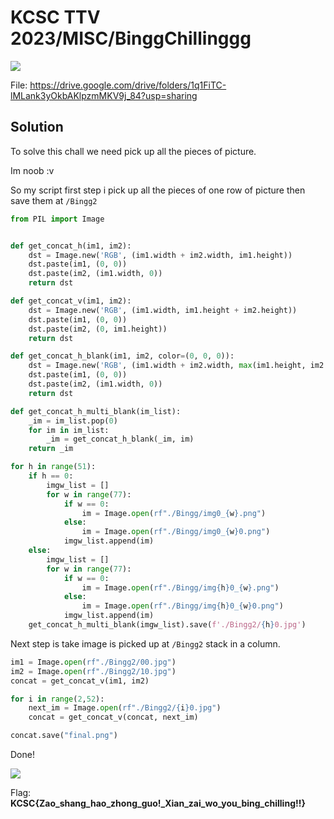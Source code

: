 # KCSC TTV 2023/MISC/BinggChillinggg

![](https://i.imgur.com/PvUpzoR.png)

File: https://drive.google.com/drive/folders/1q1FiTC-lMLank3yOkbAKlpzmMKV9j_84?usp=sharing

## Solution

To solve this chall we need pick up all the pieces of picture.

Im noob :v 

So my script first step i pick up all the pieces of one row of picture then save them at `/Bingg2`

```python
from PIL import Image


def get_concat_h(im1, im2):
    dst = Image.new('RGB', (im1.width + im2.width, im1.height))
    dst.paste(im1, (0, 0))
    dst.paste(im2, (im1.width, 0))
    return dst

def get_concat_v(im1, im2):
    dst = Image.new('RGB', (im1.width, im1.height + im2.height))
    dst.paste(im1, (0, 0))
    dst.paste(im2, (0, im1.height))
    return dst

def get_concat_h_blank(im1, im2, color=(0, 0, 0)):
    dst = Image.new('RGB', (im1.width + im2.width, max(im1.height, im2.height)), color)
    dst.paste(im1, (0, 0))
    dst.paste(im2, (im1.width, 0))
    return dst

def get_concat_h_multi_blank(im_list):
    _im = im_list.pop(0)
    for im in im_list:
        _im = get_concat_h_blank(_im, im)
    return _im

for h in range(51):
    if h == 0:
        imgw_list = []
        for w in range(77):
            if w == 0:
                im = Image.open(rf"./Bingg/img0_{w}.png")
            else:
                im = Image.open(rf"./Bingg/img0_{w}0.png")
            imgw_list.append(im)
    else: 
        imgw_list = []
        for w in range(77):
            if w == 0:
                im = Image.open(rf"./Bingg/img{h}0_{w}.png")
            else:
                im = Image.open(rf"./Bingg/img{h}0_{w}0.png")
            imgw_list.append(im)
    get_concat_h_multi_blank(imgw_list).save(f'./Bingg2/{h}0.jpg')
```

Next step is take image is picked up at `/Bingg2` stack in a column.

```python
im1 = Image.open(rf"./Bingg2/00.jpg")   
im2 = Image.open(rf"./Bingg2/10.jpg")
concat = get_concat_v(im1, im2)

for i in range(2,52):
    next_im = Image.open(rf"./Bingg2/{i}0.jpg")
    concat = get_concat_v(concat, next_im)

concat.save("final.png")
```

Done!

![](https://i.imgur.com/lNrexvC.png)

Flag: **KCSC{Zao_shang_hao_zhong_guo!_Xian_zai_wo_you_bing_chilling!!}**